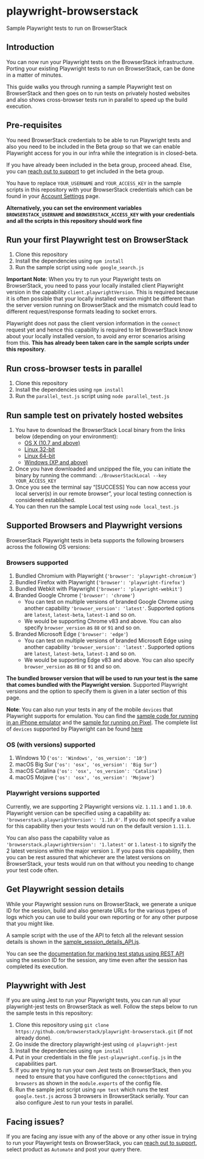 # playwright-browserstack
Sample Playwright tests to run on BrowserStack

## Introduction

You can now run your Playwright tests on the BrowserStack infrastructure. Porting your existing Playwright tests to run on BrowserStack, can be done in a matter of minutes.

This guide walks you through running a sample Playwright test on BrowserStack and then goes on to run tests on privately hosted websites and also shows cross-browser tests run in parallel to speed up the build execution.

## Pre-requisites

You need BrowserStack credentials to be able to run Playwright tests and also you need to be included in the Beta group so that we can enable Playwright access for you in our infra while the integration is in closed-beta.

If you have already been included in the beta group, proceed ahead. Else, you can [reach out to support](https://www.browserstack.com/contact#technical-support) to get included in the beta group.

You have to replace `YOUR_USERNAME` and `YOUR_ACCESS_KEY` in the sample scripts in this repository with your BrowserStack credentials which can be found in your [Account Settings](https://www.browserstack.com/accounts/settings) page.

**Alternatively, you can set the environment variables `BROWSERSTACK_USERNAME` and `BROWSERSTACK_ACCESS_KEY` with your credentials and all the scripts in this repository should work fine**

## Run your first Playwright test on BrowserStack

1. Clone this repository
2. Install the dependencies using `npm install`
3. Run the sample script using `node google_search.js`

**Important Note**: When you try to run your Playwright tests on BrowserStack, you need to pass your locally installed client Playwright version in the capability `client.playwrightVersion`. This is required because it is often possible that your locally installed version might be different than the server version running on BrowserStack and the mismatch could lead to different request/response formats leading to socket errors.

Playwright does not pass the client version information in the `connect` request yet and hence this capability is required to let BrowserStack know about your locally installed version, to avoid any error scenarios arising from this. **This has already been taken care in the sample scripts under this repository**.

## Run cross-browser tests in parallel

1. Clone this repository
2. Install the dependencies using `npm install`
3. Run the `parallel_test.js` script using `node parallel_test.js`

## Run sample test on privately hosted websites

1. You have to download the BrowserStack Local binary from the links below (depending on your environment):
   * [OS X (10.7 and above)](https://www.browserstack.com/browserstack-local/BrowserStackLocal-darwin-x64.zip)
   * [Linux 32-bit](https://www.browserstack.com/browserstack-local/BrowserStackLocal-linux-ia32.zip)
   * [Linux 64-bit](https://www.browserstack.com/browserstack-local/BrowserStackLocal-linux-x64.zip)
   * [Windows (XP and above)](https://www.browserstack.com/browserstack-local/BrowserStackLocal-win32.zip)
2. Once you have downloaded and unzipped the file, you can initiate the binary by running the command: `./BrowserStackLocal --key YOUR_ACCESS_KEY`
3. Once you see the terminal say “\[SUCCESS\] You can now access your local server(s) in our remote browser”, your local testing connection is considered established.
4. You can then run the sample Local test using `node local_test.js`

## Supported Browsers and Playwright versions

BrowserStack Playwright tests in beta supports the following browsers across the following OS versions:

### Browsers supported
1. Bundled Chromium with Playwright (`'browser': 'playwright-chromium'`)
2. Bundled Firefox with Playwright (`'browser': 'playwright-firefox'`)
3. Bundled Webkit with Playwright (`'browser': 'playwright-webkit'`)
4. Branded Google Chrome (`'browser': 'chrome'`)
   * You can test on multiple versions of branded Google Chrome using another capability `'browser_version': 'latest'`. Supported options are `latest`, `latest-beta`, `latest-1` and so on.
   * We would be supporting Chrome v83 and above. You can also specify `browser_version` as `88` or `91` and so on.
5. Branded Microsoft Edge (`'browser': 'edge'`)
   * You can test on multiple versions of branded Microsoft Edge using another capability `'browser_version': 'latest'`. Supported options are `latest`, `latest-beta`, `latest-1` and so on.
   * We would be supporting Edge v83 and above. You can also specify `browser_version` as `88` or `91` and so on.

**The bundled browser version that will be used to run your test is the same that comes bundled with the Playwright version**. Supported Playwright versions and the option to specify them is given in a later section of this page.

**Note**: You can also run your tests in any of the mobile `devices` that Playwright supports for emulation. You can find the [sample code for running in an iPhone emulator](https://github.com/browserstack/playwright-browserstack/blob/master/sample_test_on_iPhone.js) and the [sample for running on Pixel](https://github.com/browserstack/playwright-browserstack/blob/master/sample_test_on_Pixel.js). The complete list of `devices` supported by Playwright can be found [here](https://github.com/microsoft/playwright/blob/master/src/server/deviceDescriptors.js)

### OS (with versions) supported
1. Windows 10 (`'os': 'Windows', 'os_version': '10'`)
2. macOS Big Sur (`'os': 'osx', 'os_version': 'Big Sur'`)
3. macOS Catalina (`'os': 'osx', 'os_version': 'Catalina'`)
4. macOS Mojave (`'os': 'osx', 'os_version': 'Mojave'`)

### Playwright versions supported

Currently, we are supporting 2 Playwright versions viz. `1.11.1` and `1.10.0`.
Playwright version can be specified using a capability as: `'browserstack.playwrightVersion': '1.10.0'`. If you do not specify a value for this capability then your tests would run on the default version `1.11.1`.

You can also pass the capability value as `'browserstack.playwrightVersion': '1.latest'` or `1.latest-1` to signify the 2 latest versions within the major version `1`. If you pass this capability, then you can be rest assured that whichever are the latest versions on BrowserStack, your tests would run on that without you needing to change your test code often.

## Get Playwright session details

While your Playwright session runs on BrowserStack, we generate a unique ID for the session, build and also generate URLs for the various types of logs which you can use to build your own reporting or for any other purpose that you might like.

A sample script with the use of the API to fetch all the relevant session details is shown in the [sample_session_details_API.js](./sample_session_details_API.js). 

You can see the [documentation for marking test status using REST API](https://www.browserstack.com/docs/automate/api-reference/selenium/session#set-test-status) using the session ID for the session, any time even after the session has completed its execution.

## Playwright with Jest

If you are using Jest to run your Playwright tests, you can run all your playwright-jest tests on BrowserStack as well. Follow the steps below to run the sample tests in this repository:

1. Clone this repository using `git clone https://github.com/browserstack/playwright-browserstack.git` (if not already done).
2. Go inside the directory playwright-jest using `cd playwright-jest`
3. Install the dependencies using `npm install`
4. Put in your credentials in the file `jest-playwright.config.js` in the capabilities part.
5. If you are trying to run your own Jest tests on BrowserStack, then you need to ensure that you have configured the `connectOptions` and `browsers` as shown in the `module.exports` of the config file.
6. Run the sample jest script using `npm test` which runs the test `google.test.js` across 3 browsers in BrowserStack serially. Your can also configure Jest to run your tests in parallel.

## Facing issues?

If you are facing any issue with any of the above or any other issue in trying to run your Playwright tests on BrowserStack, you can [reach out to support](https://www.browserstack.com/contact#technical-support), select product as `Automate` and post your query there.